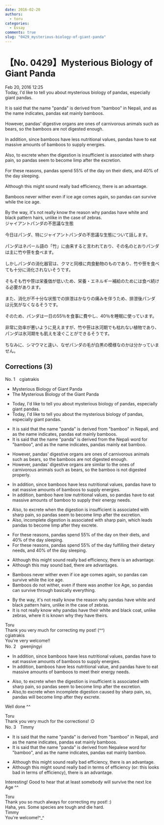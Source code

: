 ```yaml
---
date: 2016-02-20
authors:
  - toru
categories:
  - Essay
comments: true
slug: "0429_mysterious-biology-of-giant-panda"
---
```


# 【No. 0429】Mysterious Biology of Giant Panda
<div class="date">Feb 20, 2016 12:25</div>
<div id="post"><div id="body_show_ori">
Today, I'd like to tell you about mysterious biology of pandas, especially giant pandas.<br/><br/>It is said that the name "panda" is derived from "bamboo" in Nepali, and as the name indicates, pandas eat mainly bamboos.<br/><br/>However, pandas' digestive organs are ones of carnivorous animals such as bears, so the bamboos are not digested enough.<br/><br/>In addition, since bamboos have less nutritional values, pandas have to eat massive amounts of bamboos to supply energies.<br/><br/>Also, to excrete when the digestion is insufficient is associated with sharp pain, so pandas seem to become limp after the excretion.<br/><br/>For these reasons, pandas spend 55% of the day on their diets, and 40% of the day sleeping.<br/><br/>Although this might sound really bad efficiency, there is an advantage.<br/><br/>Bamboos never wither even if ice age comes again, so pandas can survive while the ice age.<br/><br/>By the way, it's not really know the reason why pandas have white and black pattern hairs, unlike in the case of zebras.
</div></div>

<!-- more -->

<div id="post_ja"><div id="body_show_mo">
ジャイアントパンダの不思議な生態<br/><br/>今日はパンダ、特にジャイアントパンダの不思議な生態について話します。<br/><br/>パンダはネパール語の「竹」に由来すると言われており、その名のとおりパンダは主に竹や笹を食べます。<br/><br/>しかしパンダの消化器官は、クマと同様に肉食動物のものであり、竹や笹を食べても十分に消化されないそうです。<br/><br/>そもそも竹や笹は栄養価が低いため、栄養・エネルギー補給のためには食べ続ける必要があります。<br/><br/>また、消化が不十分な状態での排泄はかなりの痛みを伴うため、排泄後パンダは元気がなくなるそうです。<br/><br/>そのため、パンダは一日の55％を食事に費やし、40％を睡眠に使っています。<br/><br/>非常に効率が悪いように見えますが、竹や笹は氷河期でも枯れない植物であり、パンダは氷河期をも飢えを凌ぐことができるそうです。<br/><br/>ちなみに、シマウマと違い、なぜパンダの毛が白黒の模様なのかは分かっていません。
</div></div>

## Corrections (3)
<div id="block"><div class="first_name"> No. 1　<span class="just_name">cgiatrakis</span></div><div id="block2">
<ul class="correction_field">
<li class="incorrect">Mysterious Biology of Giant Panda</li>
<li class="corrected correct">
The Mysterious Biology of the Giant Panda
</li>
</ul>
<ul class="correction_field">
<li class="incorrect">Today, I'd like to tell you about mysterious biology of pandas, especially giant pandas.</li>
<li class="corrected correct">
Today, I'd like to tell you about the mysterious biology of pandas, especially giant pandas.
</li>
</ul>
<ul class="correction_field">
<li class="incorrect">It is said that the name "panda" is derived from "bamboo" in Nepali, and as the name indicates, pandas eat mainly bamboos.</li>
<li class="corrected correct">
It is said that the name "panda" is derived from the Nepali word for "bamboo", and as the name indicates, pandas mainly eat bamboo.
</li>
</ul>
<ul class="correction_field">
<li class="incorrect">However, pandas' digestive organs are ones of carnivorous animals such as bears, so the bamboos are not digested enough.</li>
<li class="corrected correct">
However, pandas' digestive organs are similar to the ones of carnivorous animals such as bears, so the bamboo is not digested properly.
</li>
</ul>
<ul class="correction_field">
<li class="incorrect">In addition, since bamboos have less nutritional values, pandas have to eat massive amounts of bamboos to supply energies.</li>
<li class="corrected correct">
In addition, bamboo have low nutritional values, so pandas have to eat massive amounts of bamboo to supply their energy needs.
</li>
</ul>
<ul class="correction_field">
<li class="incorrect">Also, to excrete when the digestion is insufficient is associated with sharp pain, so pandas seem to become limp after the excretion.</li>
<li class="corrected correct">
Also, incomplete digestion is associated with sharp pain, which leads pandas to become limp after they excrete.
</li>
</ul>
<ul class="correction_field">
<li class="incorrect">For these reasons, pandas spend 55% of the day on their diets, and 40% of the day sleeping.</li>
<li class="corrected correct">
For these reasons, pandas spend 55% of the day fulfilling their dietary needs, and 40% of the day sleeping.
</li>
</ul>
<ul class="correction_field">
<li class="incorrect">Although this might sound really bad efficiency, there is an advantage.</li>
<li class="corrected correct">
Although this may sound bad, there are advantages.
</li>
</ul>
<ul class="correction_field">
<li class="incorrect">Bamboos never wither even if ice age comes again, so pandas can survive while the ice age.</li>
<li class="corrected correct">
Bamboos do not wither, even if there was another Ice Age, so pandas can survive through basically everything.
</li>
</ul>
<ul class="correction_field">
<li class="incorrect">By the way, it's not really know the reason why pandas have white and black pattern hairs, unlike in the case of zebras.</li>
<li class="corrected correct">
It is not really know why pandas have their white and black coat, unlike zebras, where it is known why they have theirs.
</li>
</ul>
</div><div class="name"><span class="just_name">Toru</span><br>
Thank you very much for correcting my post! (^^)
</div>
<div class="name"><span class="just_name">cgiatrakis</span><br>
You're very welcome!!
</div>
</div>
<div id="block"><div class="first_name"> No. 2　<span class="just_name">gwenjingyi</span></div><div id="block2">
<ul class="correction_field">
<li class="incorrect">In addition, since bamboos have less nutritional values, pandas have to eat massive amounts of bamboos to supply energies.</li>
<li class="corrected correct">
In addition, bamboos have less nutritional value, and pandas have to eat massive amounts of bamboos to meet their energy needs.
</li>
</ul>
<ul class="correction_field">
<li class="incorrect">Also, to excrete when the digestion is insufficient is associated with sharp pain, so pandas seem to become limp after the excretion.</li>
<li class="corrected correct">
Also,to excrete when incomplete digestion caused by sharp pain, so, pandas will become limp after they excrete.
</li>
</ul>
<p class="comment_small">
 Well done ^^
</p>

</div><div class="name"><span class="just_name">Toru</span><br>
Thank you very much for the corrections! :D
</div>
</div>
<div id="block"><div class="first_name"> No. 3　<span class="just_name">Timmy</span></div><div id="block2">
<ul class="correction_field">
<li class="incorrect">It is said that the name "panda" is derived from "bamboo" in Nepali, and as the name indicates, pandas eat mainly bamboos.</li>
<li class="corrected correct">
It is said that the name "panda" is derived from Nepal<span class="f_blue">ese word for</span> "bamboo", and as the name indicates, pandas eat mainly bamboo.
</li>
</ul>
<ul class="correction_field">
<li class="incorrect">Although this might sound really bad efficiency, there is an advantage.</li>
<li class="corrected correct">
Although this might sound really bad <span class="f_blue">in terms of</span> efficiency (or: <span class="f_blue">this looks bad in terms of efficiency</span>), there is an advantage.
</li>
</ul>
<p class="comment_small">
 Interesting! Good to hear that at least somebody will survive the next Ice Age ^^
</p>

</div><div class="name"><span class="just_name">Toru</span><br>
Thank you so much always for correcting my post! :)<br/>Haha, yes. Some species are tough and die hard.
</div>
<div class="name"><span class="just_name">Timmy</span><br>
You're welcome!^_^
</div>
</div>
